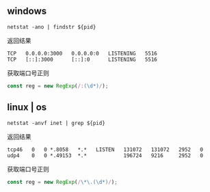 ## windows

```shell
netstat -ano | findstr ${pid}
```

返回结果

```
TCP   0.0.0.0:3000   0.0.0.0:0   LISTENING   5516
TCP   [::]:3000      [::]:0      LISTENING   5516
```

获取端口号正则

```js
const reg = new RegExp(/:(\d*)/);
```

## linux | os

```shell
netstat -anvf inet | grep ${pid}
```

返回结果

```
tcp46   0   0 *.8058   *.*   LISTEN   131072   131072   2952   0
udp4    0   0 *.49153  *.*            196724   9216     2952   0
```

获取端口号正则

```js
const reg = new RegExp(/\*\.(\d*)/);
```
